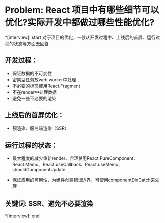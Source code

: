 # Problem: React 项目中有哪些细节可以优化?实际开发中都做过哪些性能优化?

*[interview]: start
对于项目的优化，一般从开发过程中、上线后的首屏、运行过程的状态等方面去回答

## 开发过程：
- 保证数据的不可变性
- 密集型任务放web worker中处理
- 不必要的标签使用React.Fragment
- 不在render中处理数据
- 避免一些不必要的渲染

## 上线后的首屏优化：
- 预渲染、服务端渲染（SSR）

## 运行过程的状态：
- 最大程度的减少重新render、合理使用React.PureComponent、React.Memo、React.useCallback、React.useMemo、shouldComponentUpdate

- 保证应用的可用性，为组件创建错误边界，可使用componentDidCatch来处理

## 关键词: SSR、避免不必要渲染
*[interview]: end
